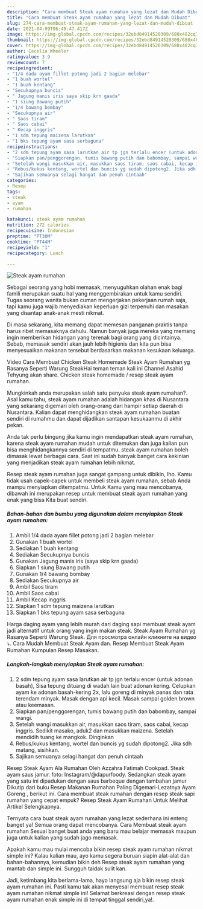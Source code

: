 ```yaml
---
description: "Cara membuat Steak ayam rumahan yang lezat dan Mudah Dibuat"
title: "Cara membuat Steak ayam rumahan yang lezat dan Mudah Dibuat"
slug: 274-cara-membuat-steak-ayam-rumahan-yang-lezat-dan-mudah-dibuat
date: 2021-04-09T06:49:47.417Z
image: https://img-global.cpcdn.com/recipes/32ebd84914520309/680x482cq70/steak-ayam-rumahan-foto-resep-utama.jpg
thumbnail: https://img-global.cpcdn.com/recipes/32ebd84914520309/680x482cq70/steak-ayam-rumahan-foto-resep-utama.jpg
cover: https://img-global.cpcdn.com/recipes/32ebd84914520309/680x482cq70/steak-ayam-rumahan-foto-resep-utama.jpg
author: Cecelia Wheeler
ratingvalue: 3.9
reviewcount: 7
recipeingredient:
- "1/4 dada ayam fillet potong jadi 2 bagian melebar"
- "1 buah wortel"
- "1 buah kentang"
- "Secukupnya buncis"
- " Jagung manis iris saya skip krn gaada"
- "1 siung Bawang putih"
- "1/4 bawang bombay"
- "Secukupnya air"
- " Saos tiram"
- " Saos cabai"
- " Kecap inggris"
- "1 sdm tepung maizena larutkan"
- "1 bks tepung ayam sasa serbaguna"
recipeinstructions:
- "2 sdm tepung ayam sasa larutkan air tp jgn terlalu encer (untuk adonan basah), Sisa tepung dituang di wadah lain buat adonan kering. Celupkan ayam ke adonan basah-kering 2x, lalu goreng di minyak panas dan rata terendam minyak. Masak dengan api kecil. Masak sampai golden brown atau keemasan."
- "Siapkan pan/penggorengan, tumis bawang putih dan babombay, sampai wangi."
- "Setelah wangi masukkan air, masukkan saos tiram, saos cabai, kecap inggris. Sedikit masako, aduk2 dan masukkan maizena. Setelah mendidih tuang ke mangkok. Dinginkan"
- "Rebus/kukus kentang, wortel dan buncis yg sudah dipotong2. Jika sdh matang, sisihkan."
- "Sajikan semuanya selagi hangat dan penuh cintaah"
categories:
- Resep
tags:
- steak
- ayam
- rumahan

katakunci: steak ayam rumahan 
nutrition: 272 calories
recipecuisine: Indonesian
preptime: "PT30M"
cooktime: "PT44M"
recipeyield: "1"
recipecategory: Lunch

---
```



![Steak ayam rumahan](https://img-global.cpcdn.com/recipes/32ebd84914520309/680x482cq70/steak-ayam-rumahan-foto-resep-utama.jpg)

Sebagai seorang yang hobi memasak, menyuguhkan olahan enak bagi famili merupakan suatu hal yang menggembirakan untuk kamu sendiri. Tugas seorang  wanita bukan cuman mengerjakan pekerjaan rumah saja, tapi kamu juga wajib menyediakan keperluan gizi terpenuhi dan masakan yang disantap anak-anak mesti nikmat.

Di masa  sekarang, kita memang dapat memesan panganan praktis tanpa harus ribet memasaknya dahulu. Namun banyak juga mereka yang memang ingin memberikan hidangan yang terenak bagi orang yang dicintainya. Sebab, memasak sendiri akan jauh lebih higienis dan kita pun bisa menyesuaikan makanan tersebut berdasarkan makanan kesukaan keluarga. 

Video Cara Membuat Chicken Steak Homemade Steak Ayam Rumahan yg Rasanya Seperti Warung SteakHai teman teman kali ini Channel Asahid Tehyung akan share. Chicken steak homemade / resep steak ayam rumahan.

Mungkinkah anda merupakan salah satu penyuka steak ayam rumahan?. Asal kamu tahu, steak ayam rumahan adalah hidangan khas di Nusantara yang sekarang digemari oleh orang-orang dari hampir setiap daerah di Nusantara. Kalian dapat menghidangkan steak ayam rumahan buatan sendiri di rumahmu dan dapat dijadikan santapan kesukaanmu di akhir pekan.

Anda tak perlu bingung jika kamu ingin mendapatkan steak ayam rumahan, karena steak ayam rumahan mudah untuk ditemukan dan juga kalian pun bisa menghidangkannya sendiri di tempatmu. steak ayam rumahan boleh dimasak lewat berbagai cara. Saat ini sudah banyak banget cara kekinian yang menjadikan steak ayam rumahan lebih nikmat.

Resep steak ayam rumahan juga sangat gampang untuk dibikin, lho. Kamu tidak usah capek-capek untuk membeli steak ayam rumahan, sebab Anda mampu menyiapkan ditempatmu. Untuk Kamu yang mau mencobanya, dibawah ini merupakan resep untuk membuat steak ayam rumahan yang enak yang bisa Kita buat sendiri.

<!--inarticleads1-->

##### Bahan-bahan dan bumbu yang digunakan dalam menyiapkan Steak ayam rumahan:

1. Ambil 1/4 dada ayam fillet potong jadi 2 bagian melebar
1. Gunakan 1 buah wortel
1. Sediakan 1 buah kentang
1. Sediakan Secukupnya buncis
1. Gunakan  Jagung manis iris (saya skip krn gaada)
1. Siapkan 1 siung Bawang putih
1. Gunakan 1/4 bawang bombay
1. Sediakan Secukupnya air
1. Ambil  Saos tiram
1. Ambil  Saos cabai
1. Ambil  Kecap inggris
1. Siapkan 1 sdm tepung maizena larutkan
1. Siapkan 1 bks tepung ayam sasa serbaguna


Harga daging ayam yang lebih murah dari daging sapi membuat steak ayam jadi alternatif untuk orang yang ingin makan steak. Steak Ayam Rumahan yg Rasanya Seperti Warung Steak. Для просмотра онлайн кликните на видео ⤵. Cara Mudah Membuat Steak Ayam dan. Resep Membuat Steak Ayam Rumahan Kumpulan Resep Masakan. 

<!--inarticleads2-->

##### Langkah-langkah menyiapkan Steak ayam rumahan:

1. 2 sdm tepung ayam sasa larutkan air tp jgn terlalu encer (untuk adonan basah), Sisa tepung dituang di wadah lain buat adonan kering. Celupkan ayam ke adonan basah-kering 2x, lalu goreng di minyak panas dan rata terendam minyak. Masak dengan api kecil. Masak sampai golden brown atau keemasan.
1. Siapkan pan/penggorengan, tumis bawang putih dan babombay, sampai wangi.
1. Setelah wangi masukkan air, masukkan saos tiram, saos cabai, kecap inggris. Sedikit masako, aduk2 dan masukkan maizena. Setelah mendidih tuang ke mangkok. Dinginkan
1. Rebus/kukus kentang, wortel dan buncis yg sudah dipotong2. Jika sdh matang, sisihkan.
1. Sajikan semuanya selagi hangat dan penuh cintaah


Resep Steak Ayam Ala Rumahan Oleh Azzahra Fatimah Cookpad. Steak ayam saus jamur. foto: Instagram/@dapurfoody. Sedangkan steak ayam yang satu ini dipadukan dengan saus barbeque dengan tambahan jamur Dikutip dari buku Resep Makanan Rumahan Paling Digemari-Lezatnya Ayam Goreng , berikut ini. Cara membuat steak rumahan dengan resep steak sapi rumahan yang cepat empuk? Resep Steak Ayam Rumahan Untuk Melihat Artikel Selengkapnya. 

Ternyata cara buat steak ayam rumahan yang lezat sederhana ini enteng banget ya! Semua orang dapat mencobanya. Cara Membuat steak ayam rumahan Sesuai banget buat anda yang baru mau belajar memasak maupun juga untuk kalian yang sudah jago memasak.

Apakah kamu mau mulai mencoba bikin resep steak ayam rumahan nikmat simple ini? Kalau kalian mau, ayo kamu segera buruan siapin alat-alat dan bahan-bahannya, kemudian bikin deh Resep steak ayam rumahan yang mantab dan simple ini. Sungguh taidak sulit kan. 

Jadi, ketimbang kita berlama-lama, hayo langsung aja bikin resep steak ayam rumahan ini. Pasti kamu tak akan menyesal membuat resep steak ayam rumahan nikmat simple ini! Selamat berkreasi dengan resep steak ayam rumahan enak simple ini di tempat tinggal sendiri,ya!.


